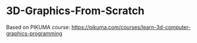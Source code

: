 # 3D-Graphics-From-Scratch

Based on PIKUMA course:
https://pikuma.com/courses/learn-3d-computer-graphics-programming
